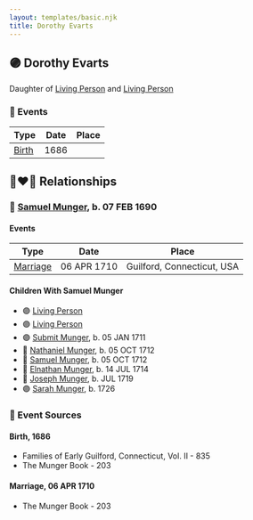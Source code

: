 ```yaml
---
layout: templates/basic.njk
title: Dorothy Evarts
---
```

## 🟣 Dorothy Evarts

Daughter of [Living Person](/people/8/86538784) and [Living Person](/people/3/35247110)

### 📆 Events

Type | Date | Place
------ | ------ | ------
[Birth](#event-56b897a4-a9d3-4718-bb1f-f72fcbb027f9) | 1686 |

## 👩‍❤️‍👨 Relationships

### 🔵 [Samuel Munger](/people/6/64239804), b. 07 FEB 1690

#### Events

Type | Date | Place
------ | ------ | ------
[Marriage](#event-87959ed9-92e5-4573-bdf5-92217b369d2e) | 06 APR 1710 | Guilford, Connecticut, USA
#### Children With Samuel Munger
* 🟣 [Living Person](/people/8/8047387)
* 🟣 [Living Person](/people/7/79164696)
* 🟣 [Submit Munger](/people/1/10597619), b. 05 JAN 1711
* 🔵 [Nathaniel Munger](/people/3/38968541), b. 05 OCT 1712
* 🔵 [Samuel Munger](/people/1/17676382), b. 05 OCT 1712
* 🔵 [Elnathan Munger](/people/3/39748505), b. 14 JUL 1714
* 🔵 [Joseph Munger](/people/4/48475708), b. JUL 1719
* 🟣 [Sarah Munger](/people/2/2457192), b. 1726
### 📰 Event Sources

#### <a id="event-56b897a4-a9d3-4718-bb1f-f72fcbb027f9"></a> Birth, 1686
* Families of Early Guilford, Connecticut, Vol. II  - 835
* The Munger Book  - 203
#### <a id="event-87959ed9-92e5-4573-bdf5-92217b369d2e"></a> Marriage, 06 APR 1710
* The Munger Book  - 203
